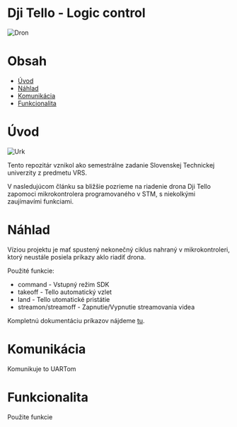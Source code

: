 # Dji Tello - Logic control

![Dron](https://i.ytimg.com/vi/nZ1o8TMZymE/maxresdefault.jpg)

# Obsah

- [Úvod](#Úvod)
- [Náhlad](#Náhlad)
- [Komunikácia](#Komunikácia)
- [Funkcionalita](#Funkcionalita)

# Úvod

![Urk](https://scontent.fbts10-1.fna.fbcdn.net/v/t39.30808-6/306322762_499480958850983_2907576443193663122_n.png?_nc_cat=107&ccb=1-7&_nc_sid=09cbfe&_nc_ohc=NORjCJxOTYQAX-SmdjF&_nc_ht=scontent.fbts10-1.fna&oh=00_AfA6CxFE6rTwqjAkPdStfiKP1iWnQ1qeSIIGtprEQyf9XQ&oe=63A62F8E)

Tento repozitár vznikol ako semestrálne zadanie Slovenskej Technickej univerzity z predmetu VRS.

V nasledujúcom článku sa bližšie pozrieme na riadenie drona Dji Tello zapomoci mikrokontrolera programovaného v STM, s niekolkými zaujímavími funkciami. 


# Náhlad

Víziou projektu je mať spustený nekonečný ciklus nahraný v mikrokontroleri, ktorý neustále posiela príkazy aklo riadiť drona.

Použité funkcie:

* command               - Vstupný režim SDK
* takeoff               - Tello automatický vzlet
* land                  - Tello utomatické pristátie
* streamon/streamoff    - Zapnutie/Vypnutie streamovania videa

Kompletnú dokumentáciu príkazov nájdeme [tu](https://terra-1-g.djicdn.com/2d4dce68897a46b19fc717f3576b7c6a/Tello%20编程相关/For%20Tello/Tello%20SDK%20Documentation%20EN_1.3_1122.pdf).

# Komunikácia

Komunikuje to UARTom

# Funkcionalita

Použite funkcie